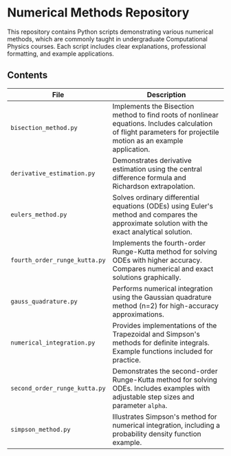 # Numerical Methods Repository

This repository contains Python scripts demonstrating various numerical methods, which are commonly taught in undergraduate Computational Physics courses. Each script includes clear explanations, professional formatting, and example applications.

## Contents

| File | Description |
|------|-------------|
| `bisection_method.py` | Implements the Bisection method to find roots of nonlinear equations. Includes calculation of flight parameters for projectile motion as an example application. |
| `derivative_estimation.py` | Demonstrates derivative estimation using the central difference formula and Richardson extrapolation. |
| `eulers_method.py` | Solves ordinary differential equations (ODEs) using Euler's method and compares the approximate solution with the exact analytical solution. |
| `fourth_order_runge_kutta.py` | Implements the fourth-order Runge-Kutta method for solving ODEs with higher accuracy. Compares numerical and exact solutions graphically. |
| `gauss_quadrature.py` | Performs numerical integration using the Gaussian quadrature method (n=2) for high-accuracy approximations. |
| `numerical_integration.py` | Provides implementations of the Trapezoidal and Simpson's methods for definite integrals. Example functions included for practice. |
| `second_order_runge_kutta.py` | Demonstrates the second-order Runge-Kutta method for solving ODEs. Includes examples with adjustable step sizes and parameter `alpha`. |
| `simpson_method.py` | Illustrates Simpson's method for numerical integration, including a probability density function example. |


